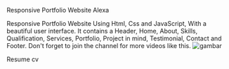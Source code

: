 Responsive Portfolio Website Alexa

Responsive Portfolio Website Using Html, Css and JavaScript, With a beautiful user interface. It contains a Header, Home, About, Skills, Qualification, Services, Portfolio, Project in mind, Testimonial, Contact and Footer. Don't forget to join the channel for more videos like this.
![gambar](https://user-images.githubusercontent.com/87823530/126673831-cb7c27f3-6b5b-4431-9a80-a8cd1646d01d.png)

Resume cv
